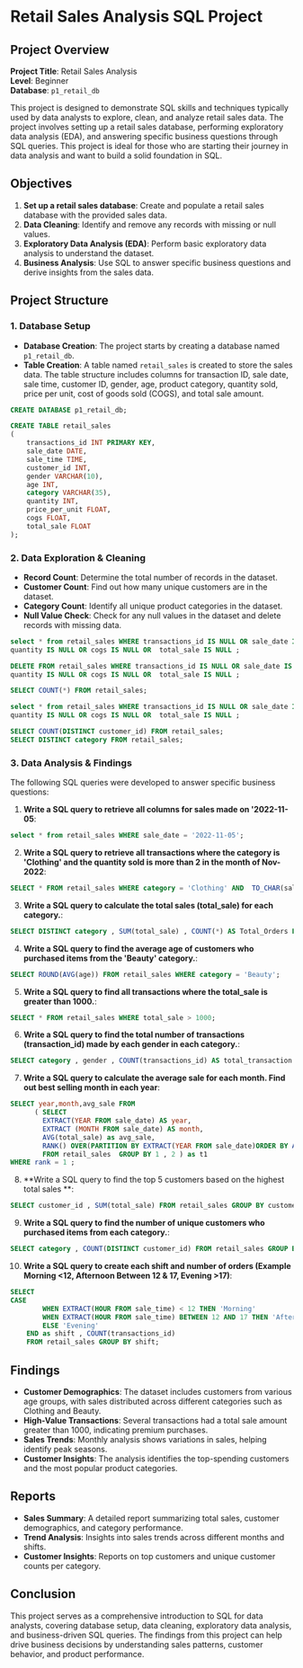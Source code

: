 # Retail Sales Analysis SQL Project

## Project Overview

**Project Title**: Retail Sales Analysis  
**Level**: Beginner  
**Database**: `p1_retail_db`

This project is designed to demonstrate SQL skills and techniques typically used by data analysts to explore, clean, and analyze retail sales data. The project involves setting up a retail sales database, performing exploratory data analysis (EDA), and answering specific business questions through SQL queries. This project is ideal for those who are starting their journey in data analysis and want to build a solid foundation in SQL.

## Objectives

1. **Set up a retail sales database**: Create and populate a retail sales database with the provided sales data.
2. **Data Cleaning**: Identify and remove any records with missing or null values.
3. **Exploratory Data Analysis (EDA)**: Perform basic exploratory data analysis to understand the dataset.
4. **Business Analysis**: Use SQL to answer specific business questions and derive insights from the sales data.

## Project Structure

### 1. Database Setup

- **Database Creation**: The project starts by creating a database named `p1_retail_db`.
- **Table Creation**: A table named `retail_sales` is created to store the sales data. The table structure includes columns for transaction ID, sale date, sale time, customer ID, gender, age, product category, quantity sold, price per unit, cost of goods sold (COGS), and total sale amount.

```sql
CREATE DATABASE p1_retail_db;

CREATE TABLE retail_sales
(
    transactions_id INT PRIMARY KEY,
    sale_date DATE,	
    sale_time TIME,
    customer_id INT,	
    gender VARCHAR(10),
    age INT,
    category VARCHAR(35),
    quantity INT,
    price_per_unit FLOAT,	
    cogs FLOAT,
    total_sale FLOAT
);
```

### 2. Data Exploration & Cleaning

- **Record Count**: Determine the total number of records in the dataset.
- **Customer Count**: Find out how many unique customers are in the dataset.
- **Category Count**: Identify all unique product categories in the dataset.
- **Null Value Check**: Check for any null values in the dataset and delete records with missing data.

```sql
select * from retail_sales WHERE transactions_id IS NULL OR sale_date IS NULL OR sale_time IS NULL OR gender IS NULL OR category IS NULL OR 
quantity IS NULL OR cogs IS NULL OR  total_sale IS NULL ;

DELETE FROM retail_sales WHERE transactions_id IS NULL OR sale_date IS NULL OR sale_time IS NULL OR gender IS NULL OR category IS NULL OR 
quantity IS NULL OR cogs IS NULL OR  total_sale IS NULL ;

SELECT COUNT(*) FROM retail_sales;

select * from retail_sales WHERE transactions_id IS NULL OR sale_date IS NULL OR sale_time IS NULL OR gender IS NULL OR category IS NULL OR 
quantity IS NULL OR cogs IS NULL OR  total_sale IS NULL ;

SELECT COUNT(DISTINCT customer_id) FROM retail_sales;
SELECT DISTINCT category FROM retail_sales;

```

### 3. Data Analysis & Findings

The following SQL queries were developed to answer specific business questions:

1. **Write a SQL query to retrieve all columns for sales made on '2022-11-05**:
```sql
select * from retail_sales WHERE sale_date = '2022-11-05';
```

2. **Write a SQL query to retrieve all transactions where the category is 'Clothing' and the quantity sold is more than 2 in the month of Nov-2022**:
```sql
SELECT * FROM retail_sales WHERE category = 'Clothing' AND  TO_CHAR(sale_date, 'YYYY-MM') = '2022-11' AND quantity > 2 ;

```

3. **Write a SQL query to calculate the total sales (total_sale) for each category.**:
```sql
SELECT DISTINCT category , SUM(total_sale) , COUNT(*) AS Total_Orders FROM retail_sales GROUP BY category;
```

4. **Write a SQL query to find the average age of customers who purchased items from the 'Beauty' category.**:
```sql
SELECT ROUND(AVG(age)) FROM retail_sales WHERE category = 'Beauty';
```

5. **Write a SQL query to find all transactions where the total_sale is greater than 1000.**:
```sql
SELECT * FROM retail_sales WHERE total_sale > 1000;
```

6. **Write a SQL query to find the total number of transactions (transaction_id) made by each gender in each category.**:
```sql
SELECT category , gender , COUNT(transactions_id) AS total_transaction FROM retail_sales GROUP BY gender , category;
```

7. **Write a SQL query to calculate the average sale for each month. Find out best selling month in each year**:
```sql
SELECT year,month,avg_sale FROM 
	  ( SELECT 
		EXTRACT(YEAR FROM sale_date) AS year,
		EXTRACT (MONTH FROM sale_date) AS month,
		AVG(total_sale) as avg_sale,
		RANK() OVER(PARTITION BY EXTRACT(YEAR FROM sale_date)ORDER BY AVG(total_sale) DESC) as rank
	    FROM retail_sales  GROUP BY 1 , 2 ) as t1
WHERE rank = 1 ;
```

8. **Write a SQL query to find the top 5 customers based on the highest total sales **:
```sql
SELECT customer_id , SUM(total_sale) FROM retail_sales GROUP BY customer_id ORDER BY 2 LIMIT 5;
```

9. **Write a SQL query to find the number of unique customers who purchased items from each category.**:
```sql
SELECT category , COUNT(DISTINCT customer_id) FROM retail_sales GROUP BY category;
```

10. **Write a SQL query to create each shift and number of orders (Example Morning <12, Afternoon Between 12 & 17, Evening >17)**:
```sql
SELECT 
CASE
        WHEN EXTRACT(HOUR FROM sale_time) < 12 THEN 'Morning'
        WHEN EXTRACT(HOUR FROM sale_time) BETWEEN 12 AND 17 THEN 'Afternoon'
        ELSE 'Evening'
    END as shift , COUNT(transactions_id) 
	FROM retail_sales GROUP BY shift;
```

## Findings

- **Customer Demographics**: The dataset includes customers from various age groups, with sales distributed across different categories such as Clothing and Beauty.
- **High-Value Transactions**: Several transactions had a total sale amount greater than 1000, indicating premium purchases.
- **Sales Trends**: Monthly analysis shows variations in sales, helping identify peak seasons.
- **Customer Insights**: The analysis identifies the top-spending customers and the most popular product categories.

## Reports

- **Sales Summary**: A detailed report summarizing total sales, customer demographics, and category performance.
- **Trend Analysis**: Insights into sales trends across different months and shifts.
- **Customer Insights**: Reports on top customers and unique customer counts per category.

## Conclusion

This project serves as a comprehensive introduction to SQL for data analysts, covering database setup, data cleaning, exploratory data analysis, and business-driven SQL queries. The findings from this project can help drive business decisions by understanding sales patterns, customer behavior, and product performance.

